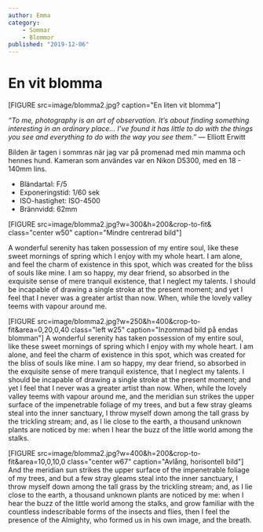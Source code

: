 ```yaml
---
author: Emma
category:
    - Sommar
    - Blommor
published: "2019-12-06"
---
```

En vit blomma
==================================

[FIGURE src=image/blomma2.jpg? caption="En liten vit blomma"]

*“To me, photography is an art of observation. It’s about finding something interesting in an ordinary place… I’ve found it has little to do with the things you see and everything to do with the way you see them.”* — Elliott Erwitt

<!--more-->

Bilden är tagen i sommras när jag var på promenad med min mamma och hennes hund. Kameran som användes var en Nikon D5300, med en 18 - 140mm lins. 

<ul>
<li>Bländartal: F/5</li>

<li>Exponeringstid: 1/60 sek</li>

<li>ISO-hastighet: ISO-4500</li>

<li>Brännvidd: 62mm</li>
</ul>


[FIGURE src=image/blomma2.jpg?w=300&h=200&crop-to-fit& class="center w50" caption="Mindre centrerad bild"]

A wonderful serenity has taken possession of my entire soul, like these sweet mornings of spring which I enjoy with my whole heart. I am alone, and feel the charm of existence in this spot, which was created for the bliss of souls like mine. I am so happy, my dear friend, so absorbed in the exquisite sense of mere tranquil existence, that I neglect my talents. I should be incapable of drawing a single stroke at the present moment; and yet I feel that I never was a greater artist than now. When, while the lovely valley teems with vapour around me.

[FIGURE src=image/blomma2.jpg?w=250&h=400&crop-to-fit&area=0,20,0,40 class="left w25" caption="Inzommad bild på endas blomman"]
A wonderful serenity has taken possession of my entire soul, like these sweet mornings of spring which I enjoy with my whole heart. I am alone, and feel the charm of existence in this spot, which was created for the bliss of souls like mine. I am so happy, my dear friend, so absorbed in the exquisite sense of mere tranquil existence, that I neglect my talents. I should be incapable of drawing a single stroke at the present moment; and yet I feel that I never was a greater artist than now. When, while the lovely valley teems with vapour around me, and the meridian sun strikes the upper surface of the impenetrable foliage of my trees, and but a few stray gleams steal into the inner sanctuary, I throw myself down among the tall grass by the trickling stream; and, as I lie close to the earth, a thousand unknown plants are noticed by me: when I hear the buzz of the little world among the stalks.

[FIGURE src=image/blomma2.jpg?w=400&h=200&crop-to-fit&area=10,0,10,0 class="center w67" caption="Avlång, horisontell bild"]
And the meridian sun strikes the upper surface of the impenetrable foliage of my trees, and but a few stray gleams steal into the inner sanctuary, I throw myself down among the tall grass by the trickling stream; and, as I lie close to the earth, a thousand unknown plants are noticed by me: when I hear the buzz of the little world among the stalks, and grow familiar with the countless indescribable forms of the insects and flies, then I feel the presence of the Almighty, who formed us in his own image, and the breath.
